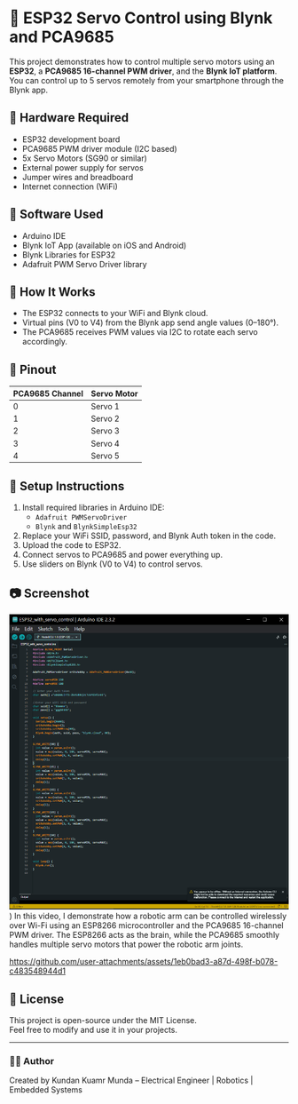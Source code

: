 # 🚀 ESP32 Servo Control using Blynk and PCA9685

This project demonstrates how to control multiple servo motors using an **ESP32**, a **PCA9685 16-channel PWM driver**, and the **Blynk IoT platform**. You can control up to 5 servos remotely from your smartphone through the Blynk app.

## 🔧 Hardware Required

- ESP32 development board  
- PCA9685 PWM driver module (I2C based)  
- 5x Servo Motors (SG90 or similar)  
- External power supply for servos  
- Jumper wires and breadboard  
- Internet connection (WiFi)

## 📱 Software Used

- Arduino IDE  
- Blynk IoT App (available on iOS and Android)  
- Blynk Libraries for ESP32  
- Adafruit PWM Servo Driver library

## 🧠 How It Works

- The ESP32 connects to your WiFi and Blynk cloud.
- Virtual pins (V0 to V4) from the Blynk app send angle values (0–180°).
- The PCA9685 receives PWM values via I2C to rotate each servo accordingly.

## 🔌 Pinout

| PCA9685 Channel | Servo Motor |
|------------------|--------------|
| 0                | Servo 1      |
| 1                | Servo 2      |
| 2                | Servo 3      |
| 3                | Servo 4      |
| 4                | Servo 5      |

## 🧪 Setup Instructions

1. Install required libraries in Arduino IDE:
   - `Adafruit PWMServoDriver`
   - `Blynk` and `BlynkSimpleEsp32`
2. Replace your WiFi SSID, password, and Blynk Auth token in the code.
3. Upload the code to ESP32.
4. Connect servos to PCA9685 and power everything up.
5. Use sliders on Blynk (V0 to V4) to control servos.

## 📷 Screenshot

![imag alt](https://github.com/SUDO-KUNDAN23/ESP32-based-robotic-arm/blob/aa43a10b6a0710fe458f0deb880a4172914d8849/Screenshot%20(202).png))
In this video, I demonstrate how a robotic arm can be controlled wirelessly over Wi-Fi using an ESP8266 microcontroller and the PCA9685 16-channel PWM driver. The ESP8266 acts as the brain, while the PCA9685 smoothly handles multiple servo motors that power the robotic arm joints.


https://github.com/user-attachments/assets/1eb0bad3-a87d-498f-b078-c483548944d1


## 📄 License

This project is open-source under the MIT License.  
Feel free to modify and use it in your projects.

---

### 👨‍💻 Author

Created by Kundan Kuamr Munda – Electrical Engineer | Robotics | Embedded Systems  
